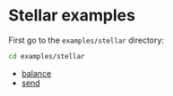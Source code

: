 # Stellar examples

First go to the `examples/stellar` directory:

```sh
cd examples/stellar
```

- [balance](./balance.md)
- [send](./send.md)
